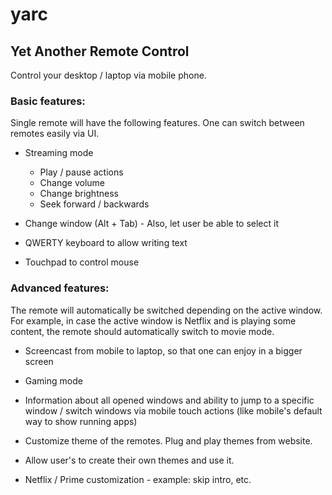 # yarc

## Yet Another Remote Control

Control your desktop / laptop via mobile phone. 

### Basic features:

Single remote will have the following features. One can switch between remotes
easily via UI.

 - Streaming mode

    - Play / pause actions
    - Change volume
    - Change brightness
    - Seek forward / backwards

 - Change window (Alt + Tab) - Also, let user be able to select it

 - QWERTY keyboard to allow writing text

 - Touchpad to control mouse

### Advanced features:

The remote will automatically be switched depending on the active window. For
example, in case the active window is Netflix and is playing some content,
the remote should automatically switch to movie mode.

 - Screencast from mobile to laptop, so that one can enjoy in a bigger screen

 - Gaming mode

 - Information about all opened windows and ability to jump to a specific
   window / switch windows via mobile touch actions (like mobile's default
   way to show running apps)

 - Customize theme of the remotes. Plug and play themes from website.
 
 - Allow user's to create their own themes and use it.

 - Netflix / Prime customization - example: skip intro, etc.
